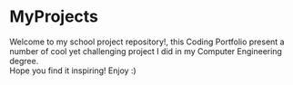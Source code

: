 # MyProjects
Welcome to my school project repository!, 
this Coding Portfolio present a number of cool yet challenging project I did in my Computer Engineering degree.  
Hope you find it inspiring! Enjoy :) 

